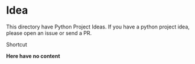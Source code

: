 # Idea

This directory have Python Project Ideas. If you have a python project idea, please open an issue or send a PR.

Shortcut

**Here have no content**
